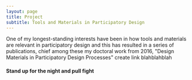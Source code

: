 ```yaml
---
layout: page
title: Project
subtitle: Tools and Materials in Participatory Design
---
```


One of my longest-standing interests have been in how tools and materials are relevant in participatory design and this has resulted in a series of publications, chief among these my doctoral work from 2016, "Design Materials in Participatory Design Processes" create link blahblahblah



#### Stand up for the night and pull fight

